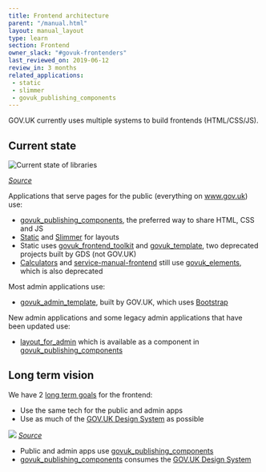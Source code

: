 ```yaml
---
title: Frontend architecture
parent: "/manual.html"
layout: manual_layout
type: learn
section: Frontend
owner_slack: "#govuk-frontenders"
last_reviewed_on: 2019-06-12
review_in: 3 months
related_applications:
 - static
 - slimmer
 - govuk_publishing_components
---
```


GOV.UK currently uses multiple systems to build frontends (HTML/CSS/JS).

## Current state

![Current state of libraries](https://docs.google.com/drawings/d/e/2PACX-1vQX7w1JT5zboAhKv2jssLPrO39KiWj4SL3T7MfSdigGlS1bjGR6UT_AqKHBKbif0VuRivIPD70WfpCQ/pub?w=1208&amp;h=470)

_[Source](https://docs.google.com/drawings/d/1L7pqFrHB2IQCnr0w3ticqBuR4U12b8psZQanZTvF098/edit)_

Applications that serve pages for the public (everything on www.gov.uk) use:

- [govuk_publishing_components](https://github.com/alphagov/govuk_publishing_components), the preferred way to share HTML, CSS and JS
- [Static](https://github.com/alphagov/static) and [Slimmer](https://github.com/alphagov/slimmer) for layouts
- Static uses [govuk_frontend_toolkit](https://github.com/alphagov/govuk_frontend_toolkit) and [govuk_template](https://github.com/alphagov/govuk_template), two deprecated projects built by GDS (not GOV.UK)
- [Calculators](https://github.com/alphagov/calculators) and [service-manual-frontend](https://github.com/alphagov/service-manual-frontend) still use [govuk_elements](https://github.com/alphagov/govuk_elements), which is also deprecated

Most admin applications use:

- [govuk_admin_template](https://github.com/alphagov/govuk_admin_template), built by GOV.UK, which uses [Bootstrap](https://getbootstrap.com/)

New admin applications and some legacy admin applications that have been updated use:

- [layout_for_admin](https://govuk-publishing-components.herokuapp.com/component-guide/layout_for_admin) which is available as a component in [govuk_publishing_components](https://github.com/alphagov/govuk_publishing_components)

## Long term vision

We have 2 [long term goals](https://docs.google.com/presentation/d/1q51pPWl4uaVM2PxFRmPUNu0wJvYfC-lO7GPLsRvyxtQ/edit) for the frontend:

- Use the same tech for the public and admin apps
- Use as much of the [GOV.UK Design System](https://design-system.service.gov.uk/) as possible

![](https://docs.google.com/drawings/d/e/2PACX-1vS5rtPYUJBvl2Th3JaT7WQQHu4KTDuYMdOiHCzUgyifG9ewuEyim_fC5VjmH8gjZg33o8E7TOcWn0sN/pub?w=873&amp;h=475)
_[Source](https://docs.google.com/drawings/d/1R5s5lHyeDmPFfqXn17Lz3Z2MXoxhJcuSnnmdN327z9g/edit)_

- Public and admin apps use [govuk_publishing_components](https://github.com/alphagov/govuk_publishing_components)
- [govuk_publishing_components](https://github.com/alphagov/govuk_publishing_components) consumes the [GOV.UK Design System](https://design-system.service.gov.uk/)
